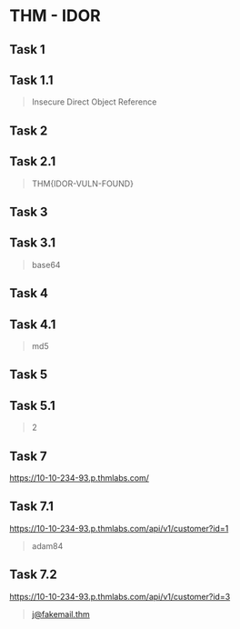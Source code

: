 # THM - IDOR

## Task 1

## Task 1.1

> Insecure Direct Object Reference



## Task 2

## Task 2.1

> THM{IDOR-VULN-FOUND}



## Task 3

## Task 3.1

> base64



## Task 4

## Task 4.1

> md5



## Task 5

## Task 5.1

> 2



## Task 7

https://10-10-234-93.p.thmlabs.com/


## Task 7.1

https://10-10-234-93.p.thmlabs.com/api/v1/customer?id=1

> adam84


## Task 7.2

https://10-10-234-93.p.thmlabs.com/api/v1/customer?id=3

> j@fakemail.thm